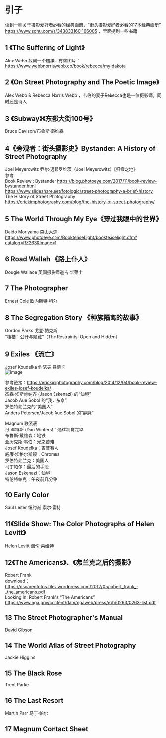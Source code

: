 # 引子  
读到一则关于摄影爱好者必看的经典画册，“街头摄影爱好者必看的17本经典画册” https://www.sohu.com/a/343833160_166005 ，里面提到一些书籍

## 1 《The Suffering of Light》     
Alex Webb 
找到一个链接，有些图片：https://www.webbnorriswebb.co/book/rebecca/my-dakota      

## 2 《On Street Photography and The Poetic Image》 
Alex Webb & Rebecca Norris Webb  ，韦伯的妻子Rebecca也是一位摄影师，同时还是诗人

## 3 《Subway》《东部大街100号》
Bruce Davison/布鲁斯·戴维森  

## 4《旁观者：街头摄影史》Bystander: A History of Street Photography
Joel Meyerowitz 乔尔·迈耶罗维茨（Joel Meyerowitz）《归零之地》    
参考   
Book Review : Bystander https://blog.photoeye.com/2017/11/book-review-bystander.html  
https://www.slideshare.net/fotologic/street-photography-a-brief-history   
The History of Street Photography https://erickimphotography.com/blog/the-history-of-street-photography/  

## 5 The World Through My Eye《穿过我眼中的世界》
Daido Moriyama    森山大道  
https://www.photoeye.com/BookteaseLight/bookteaselight.cfm?catalog=RZ263&image=1 
 
## 6 Road Wallah 《路上仆人》
Dougie Wallace 英国摄影师道吉·华莱士

## 7 The Photographer 
Ernest Cole 欧内斯特·科尔
 
## 8 The Segregation Story 《种族隔离的故事》
Gordon Parks 戈登·帕克斯  
“桎梏：公开与隐藏”（The Restraints: Open and Hidden）

## 9 Exiles   《流亡》
Josef Koudelka  约瑟夫·寇德卡  
![image](https://user-images.githubusercontent.com/84896436/232230490-127a81e9-8315-488b-8e98-f0910d5ddb2e.png)

参考链接：https://erickimphotography.com/blog/2014/12/04/book-review-exiles-josef-koudelka/   
杰森·埃斯肯纳齐 (Jason Eskenazi) 的“仙境”  
Jacob Aue Sobol 的“我，东京”  
罗伯特弗兰克的“美国人”  
Anders Petersen/Jacob Aue Sobol 的“静脉”  

Magnum 联系表   
丹·温特斯 (Dan Winters)：通往视觉之路   
布鲁斯·戴维森：地铁  
亚历克斯·韦伯：光之苦难  
Josef Koudelka：吉普赛人   
威廉·埃格尔斯顿：Chromes  
罗伯特弗兰克：美国人   
马丁帕尔：最后的手段   
Jason Eskenazi：仙境   
特伦特帕克：午夜前几分钟  

## 10 Early Color
Saul Leiter  纽约派 索尔·雷特

## 11《Slide Show: The Color Photographs of Helen Levitt》
Helen  Levitt  海伦·莱维特

## 12《The Americans》、《弗兰克之后的摄影》
Robert Frank  
download：https://oscarenfotos.files.wordpress.com/2012/05/robert_frank_-_the_americans.pdf  
Looking In: Robert Frank's “The Americans” https://www.nga.gov/content/dam/ngaweb/press/exh/0263/0263-list.pdf   

## 13 The Street Photographer's Manual   
David Gibson 

## 14 The World Atlas of Street Photography
Jackie Higgins

## 15 The Black Rose
Trent Parke

## 16 The Last Resort
Martin Parr   马丁·帕尔  

## 17 Magnum Contact Sheet




